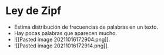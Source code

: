 # Ley de Zipf
- Estima distribución de frecuencias de palabras en un texto.
- Hay pocas palabras que aparecen mucho.
- ![[Pasted image 20211016172904.png]].
- ![[Pasted image 20211016172914.png]].
